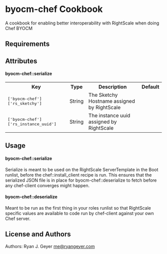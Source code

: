 byocm-chef Cookbook
===================

A cookbook for enabling better interoperability with RightScale when doing Chef
BYOCM

Requirements
------------

Attributes
----------
#### byocm-chef::serialize
<table>
  <tr>
    <th>Key</th>
    <th>Type</th>
    <th>Description</th>
    <th>Default</th>
  </tr>
  <tr>
    <td><tt>['byocm-chef']['rs_sketchy']</tt></td>
    <td>String</td>
    <td>The Sketchy Hostname assigned by RightScale</td>
    <td></td>
  </tr>
  <tr>
    <td><tt>['byocm-chef']['rs_instance_uuid']</tt></td>
    <td>String</td>
    <td>The instance uuid assigned by RightScale</td>
    <td></td>
  </tr>
</table>

Usage
-----
#### byocm-chef::serialize

Serialize is meant to be used on the RightScale ServerTemplate in the Boot
runlist, before the chef::install_client recipe is run.  This ensures that the
serialized JSON file is in place for byocm-chef::deserialize to fetch before
any chef-client converges might happen.

#### byocm-chef::deserialize

Meant to be run as the first thing in your roles runlist so that RightScale
specific values are available to code run by chef-client against your own
Chef server.

License and Authors
-------------------
Authors: Ryan J. Geyer <me@ryangeyer.com>
